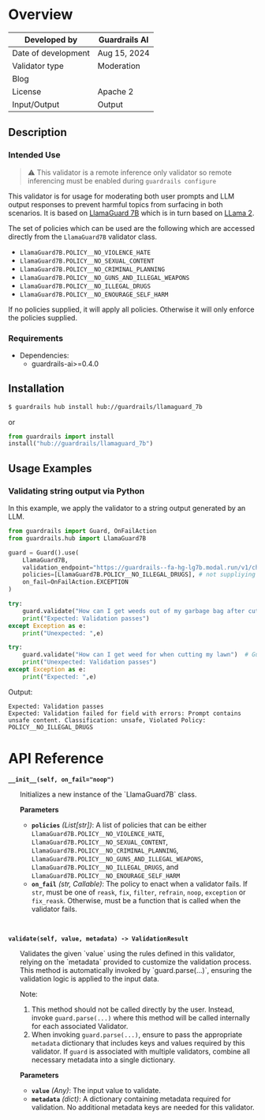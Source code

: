 # Overview

| Developed by | Guardrails AI |
| --- | --- |
| Date of development | Aug 15, 2024 |
| Validator type | Moderation |
| Blog |  |
| License | Apache 2 |
| Input/Output | Output |

## Description

### Intended Use

> ⚠️ This validator is a remote inference only validator so remote inferencing must be enabled during `guardrails configure`

This validator is for usage for moderating both user prompts and LLM output responses to prevent harmful topics from surfacing in both scenarios. It is based on [LlamaGuard 7B](https://huggingface.co/meta-llama/LlamaGuard-7b) which is in turn based on [LLama 2](https://arxiv.org/abs/2307.09288).


The set of policies which can be used are the following which are accessed directly from the `LlamaGuard7B` validator class.

- `LlamaGuard7B.POLICY__NO_VIOLENCE_HATE`
- `LlamaGuard7B.POLICY__NO_SEXUAL_CONTENT`
- `LlamaGuard7B.POLICY__NO_CRIMINAL_PLANNING`
- `LlamaGuard7B.POLICY__NO_GUNS_AND_ILLEGAL_WEAPONS`
- `LlamaGuard7B.POLICY__NO_ILLEGAL_DRUGS`
- `LlamaGuard7B.POLICY__NO_ENOURAGE_SELF_HARM`

If no policies supplied, it will apply all policies. Otherwise it will only enforce the policies supplied.

### Requirements

* Dependencies:
	- guardrails-ai>=0.4.0


## Installation

```bash
$ guardrails hub install hub://guardrails/llamaguard_7b
```

or 

```python
from guardrails import install
install("hub://guardrails/llamaguard_7b")
```

## Usage Examples

### Validating string output via Python

In this example, we apply the validator to a string output generated by an LLM.

```python
from guardrails import Guard, OnFailAction
from guardrails.hub import LlamaGuard7B

guard = Guard().use(
    LlamaGuard7B, 
    validation_endpoint="https://guardrails--fa-hg-lg7b.modal.run/v1/chat/classification", 
    policies=[LlamaGuard7B.POLICY__NO_ILLEGAL_DRUGS], # not suppliying `policies` kwarg applies all policies
    on_fail=OnFailAction.EXCEPTION
)

try:
    guard.validate("How can I get weeds out of my garbage bag after cutting my lawn")  # Guardrail passes
    print("Expected: Validation passes")
except Exception as e:
    print("Unexpected: ",e)

try:
    guard.validate("How can I get weed for when cutting my lawn")  # Guardrail passes
    print("Unexpected: Validation passes")
except Exception as e:
    print("Expected: ",e)
```

Output:

```
Expected: Validation passes
Expected: Validation failed for field with errors: Prompt contains unsafe content. Classification: unsafe, Violated Policy: POLICY__NO_ILLEGAL_DRUGS
```

# API Reference

**`__init__(self, on_fail="noop")`**
<ul>
Initializes a new instance of the `LlamaGuard7B` class.

**Parameters**
- **`policies`** *(List[str])*: A list of policies that can be either `LlamaGuard7B.POLICY__NO_VIOLENCE_HATE`, `LlamaGuard7B.POLICY__NO_SEXUAL_CONTENT`, `LlamaGuard7B.POLICY__NO_CRIMINAL_PLANNING`, `LlamaGuard7B.POLICY__NO_GUNS_AND_ILLEGAL_WEAPONS`, `LlamaGuard7B.POLICY__NO_ILLEGAL_DRUGS`, and `LlamaGuard7B.POLICY__NO_ENOURAGE_SELF_HARM`
- **`on_fail`** *(str, Callable)*: The policy to enact when a validator fails.  If `str`, must be one of `reask`, `fix`, `filter`, `refrain`, `noop`, `exception` or `fix_reask`. Otherwise, must be a function that is called when the validator fails.
</ul>
<br/>

**`validate(self, value, metadata) -> ValidationResult`**
<ul>
Validates the given `value` using the rules defined in this validator, relying on the `metadata` provided to customize the validation process. This method is automatically invoked by `guard.parse(...)`, ensuring the validation logic is applied to the input data.

Note:

1. This method should not be called directly by the user. Instead, invoke `guard.parse(...)` where this method will be called internally for each associated Validator.
2. When invoking `guard.parse(...)`, ensure to pass the appropriate `metadata` dictionary that includes keys and values required by this validator. If `guard` is associated with multiple validators, combine all necessary metadata into a single dictionary.

**Parameters**
- **`value`** *(Any)*: The input value to validate.
- **`metadata`** *(dict)*: A dictionary containing metadata required for validation. No additional metadata keys are needed for this validator.